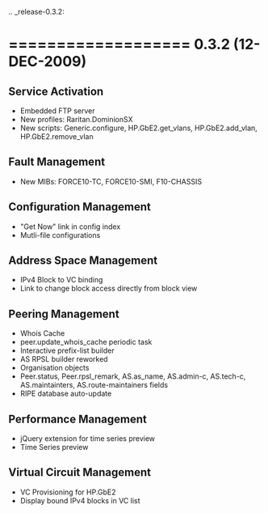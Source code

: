 .. _release-0.3.2:

===================
0.3.2 (12-DEC-2009)
===================

Service Activation
------------------
* Embedded FTP server
* New profiles: Raritan.DominionSX
* New scripts: Generic.configure, HP.GbE2.get_vlans, HP.GbE2.add_vlan, HP.GbE2.remove_vlan

Fault Management
----------------
* New MIBs: FORCE10-TC, FORCE10-SMI, F10-CHASSIS

Configuration Management
------------------------
* "Get Now" link in config index
* Mutli-file configurations

Address Space Management
------------------------
* IPv4 Block to VC binding
* Link to change block access directly from block view

Peering Management
------------------
* Whois Cache
* peer.update_whois_cache periodic task
* Interactive prefix-list builder
* AS RPSL builder reworked
* Organisation objects
* Peer.status, Peer.rpsl_remark, AS.as_name, AS.admin-c, AS.tech-c, AS.maintainters, AS.route-maintainers fields
* RIPE database auto-update

Performance Management
----------------------
* jQuery extension for time series preview
* Time Series preview

Virtual Circuit Management
--------------------------
* VC Provisioning for HP.GbE2
* Display bound IPv4 blocks in VC list

